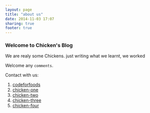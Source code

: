 ```yaml
---
layout: page
title: "about us"
date: 2014-11-03 17:07
sharing: true
footer: true
---
```

### Welcome to Chicken's Blog

We are realy some Chickens. just writing what we learnt, we worked

Welcome any `comments`.

  Contact with us:

  1. [codeforfoods](http://codeforfoods.net/about-me)
  2. [chicken-one](http://codeforfoods.net/chicken-one)
  3. [chicken-two](http://codeforfoods.net/chicken-two)
  4. [chicken-three](http://codeforfoods.net/chicken-three)
  5. [chicken-four](http://codeforfoods.net/chicken-four)
